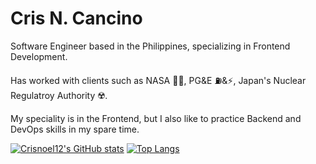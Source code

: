 # Cris N. Cancino

Software Engineer based in the Philippines, specializing in Frontend Development. 

Has worked with clients such as NASA 👨‍🚀, PG&E ⛽&⚡, Japan's Nuclear Regulatroy Authority ☢️. 

My speciality is in the Frontend, but I also like to practice Backend and DevOps skills in my spare time.

[![Crisnoel12's GitHub stats](https://github-readme-stats.vercel.app/api?username=crisnoel12&show_icons=true&theme=kacho_ga)](https://github.com/crisnoel12/github-readme-stats)
[![Top Langs](https://github-readme-stats.vercel.app/api/top-langs/?username=crisnoel12&layout=compact)](https://github.com/crisnoel12/github-readme-stats)
